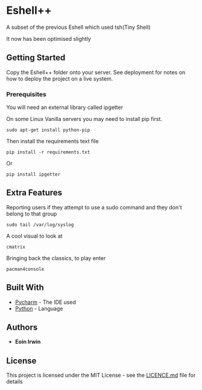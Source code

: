 # Eshell++

A subset of the previous Eshell which used tsh(Tiny Shell)

It now has been optimised slightly

## Getting Started

Copy the Eshell++ folder onto your server. See deployment for notes on how to deploy the project on a live system.

### Prerequisites

You will need an external library called ipgetter

On some Linux Vanilla servers you may need to install pip first.

```
sudo apt-get install python-pip
```
Then install the requirements text file

```
pip install -r requirements.txt
```

Or

```
pip install ipgetter
```

## Extra Features

Reporting users if they attempt to use a sudo command and they don't belong to that group

```
sudo tail /var/log/syslog
```

A cool visual to look at
```
cmatrix
```

Bringing back the classics, to play enter
```
pacman4console
```

## Built With

* [Pycharm](http://www.Pycharm.com) - The IDE used
* [Python](https://www.Python.com/) - Language

## Authors

* **Eoin Irwin**

## License

This project is licensed under the MIT License - see the [LICENCE.md](LICENCE.md) file for details
